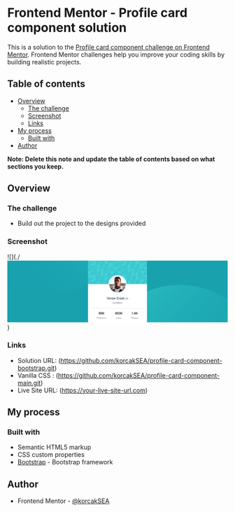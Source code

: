 # Frontend Mentor - Profile card component solution

This is a solution to the [Profile card component challenge on Frontend Mentor](https://www.frontendmentor.io/challenges/profile-card-component-cfArpWshJ). Frontend Mentor challenges help you improve your coding skills by building realistic projects. 

## Table of contents

- [Overview](#overview)
  - [The challenge](#the-challenge)
  - [Screenshot](#screenshot)
  - [Links](#links)
- [My process](#my-process)
  - [Built with](#built-with)
- [Author](#author)

**Note: Delete this note and update the table of contents based on what sections you keep.**

## Overview

### The challenge

- Build out the project to the designs provided

### Screenshot

![](./![alt text](image.png))


### Links

- Solution URL: (https://github.com/korcakSEA/profile-card-component-bootstrap.git)
- Vanilla CSS : (https://github.com/korcakSEA/profile-card-component-main.git)
- Live Site URL: (https://your-live-site-url.com)

## My process

### Built with

- Semantic HTML5 markup
- CSS custom properties
- [Bootstrap](https://getbootstrap.com/) - Bootstrap framework


## Author

- Frontend Mentor - [@korcakSEA](https://www.frontendmentor.io/profile/korcakSEA)
